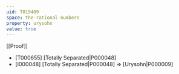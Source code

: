 ```yaml
---
uid: T019409
space: the-rational-numbers
property: urysohn
value: true
---
```

[[Proof]]

* [T000655] [Totally Separated|P000048]
* [I000048] [Totally Separated|P000048] => [Urysohn|P000009]

